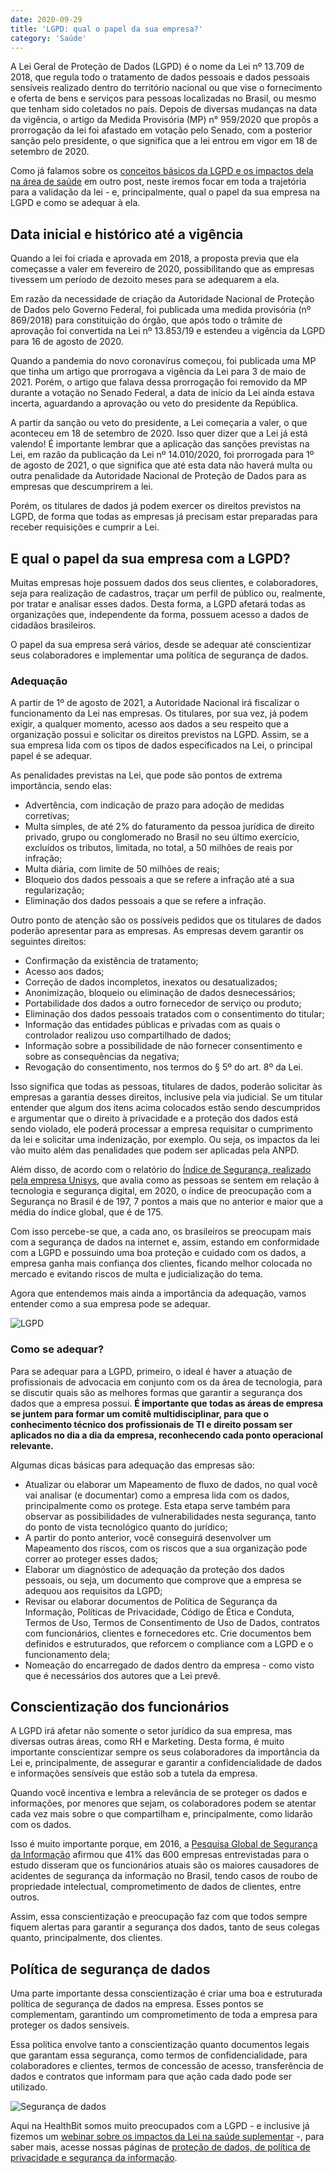 ```yaml
---
date: 2020-09-29
title: 'LGPD: qual o papel da sua empresa?' 
category: 'Saúde'
---
```


A Lei Geral de Proteção de Dados (LGPD) é o nome da Lei nº 13.709 de 2018, que regula todo o tratamento de dados pessoais e dados pessoais sensíveis realizado dentro do território nacional ou que vise o fornecimento e oferta de bens e serviços para pessoas localizadas no Brasil, ou mesmo que tenham sido coletados no país. Depois de diversas mudanças na data da vigência, o artigo da Medida Provisória (MP) n° 959/2020 que propôs a prorrogação da lei foi afastado em votação pelo Senado, com a posterior sanção pelo presidente, o que significa que a lei entrou em vigor em 18 de setembro de 2020.

Como já falamos sobre os [conceitos básicos da LGPD e os impactos dela na área de saúde](https://blog.healthbit.com.br/lgpd_na_saude) em outro post, neste iremos focar em toda a trajetória para a validação da lei - e, principalmente, qual o papel da sua empresa na LGPD e como se adequar à ela.

## Data inicial e histórico até a vigência

Quando a lei foi criada e aprovada em 2018, a proposta previa que ela começasse a valer em fevereiro de 2020, possibilitando que as empresas tivessem um período de dezoito meses para se adequarem a ela.

Em razão da necessidade de criação da Autoridade Nacional de Proteção de Dados pelo Governo Federal, foi publicada uma medida provisória (nº 869/2018) para constituição do órgão, que após todo o trâmite de aprovação foi convertida na Lei nº 13.853/19 e estendeu a vigência da LGPD para 16 de agosto de 2020.

Quando a pandemia do novo coronavírus começou, foi publicada uma MP que tinha um artigo que prorrogava a vigência da Lei para 3 de maio de 2021. Porém, o artigo que falava dessa prorrogação foi removido da MP durante a votação no Senado Federal, a data de início da Lei ainda estava incerta, aguardando a aprovação ou veto do presidente da República.

A partir da sanção ou veto do presidente, a Lei começaria a valer, o que aconteceu em 18 de setembro de 2020. Isso quer dizer que a Lei já está valendo! É importante lembrar que a aplicação das sanções previstas na Lei, em razão da publicação da Lei nº 14.010/2020, foi prorrogada para 1º de agosto de 2021, o que significa que até esta data não haverá multa ou outra penalidade da Autoridade Nacional de Proteção de Dados para as empresas que descumprirem a lei.

Porém, os titulares de dados já podem exercer os direitos previstos na LGPD, de forma que todas as empresas já precisam estar preparadas para receber requisições e cumprir a Lei.

## E qual o papel da sua empresa com a LGPD?

Muitas empresas hoje possuem dados dos seus clientes, e colaboradores, seja para realização de cadastros, traçar um perfil de público ou, realmente, por tratar e analisar esses dados. Desta forma, a LGPD afetará todas as organizações que, independente da forma, possuem acesso a dados de cidadãos brasileiros.

O papel da sua empresa será vários, desde se adequar até conscientizar seus colaboradores e implementar uma política de segurança de dados.

### Adequação

A partir de 1º de agosto de 2021, a Autoridade Nacional irá fiscalizar o funcionamento da Lei nas empresas. Os titulares, por sua vez, já podem exigir, a qualquer momento, acesso aos dados a seu respeito que a organização possui e solicitar os direitos previstos na LGPD. Assim, se a sua empresa lida com os tipos de dados especificados na Lei, o principal papel é se adequar.

As penalidades previstas na Lei, que pode são pontos de extrema importância, sendo elas:

- Advertência, com indicação de prazo para adoção de medidas corretivas;
- Multa simples, de até 2% do faturamento da pessoa jurídica de direito privado, grupo ou conglomerado no Brasil no seu último exercício, excluídos os tributos, limitada, no total, a 50 milhões de reais por infração;
- Multa diária, com limite de 50 milhões de reais;
- Bloqueio dos dados pessoais a que se refere a infração até a sua regularização;
- Eliminação dos dados pessoais a que se refere a infração.

Outro ponto de atenção são os possíveis pedidos que os titulares de dados poderão apresentar para as empresas. As empresas devem garantir os seguintes direitos:

- Confirmação da existência de tratamento;
- Acesso aos dados;
- Correção de dados incompletos, inexatos ou desatualizados;
- Anonimização, bloqueio ou eliminação de dados desnecessários;
- Portabilidade dos dados a outro fornecedor de serviço ou produto;
- Eliminação dos dados pessoais tratados com o consentimento do titular;
- Informação das entidades públicas e privadas com as quais o controlador realizou uso compartilhado de dados;
- Informação sobre a possibilidade de não fornecer consentimento e sobre as consequências da negativa;
- Revogação do consentimento, nos termos do § 5º do art. 8º da Lei.

Isso significa que todas as pessoas, titulares de dados, poderão solicitar às empresas a garantia desses direitos, inclusive pela via judicial. Se um titular entender que algum dos itens acima colocados estão sendo descumpridos e argumentar que o direito à privacidade e a proteção dos dados está sendo violado, ele poderá processar a empresa requisitar o cumprimento da lei e solicitar uma indenização, por exemplo. Ou seja, os impactos da lei vão muito além das penalidades que podem ser aplicadas pela ANPD.

Além disso, de acordo com o relatório do [Índice de Segurança, realizado pela empresa Unisys](https://assets.unisys.com/Documents/Microsites/USI2020/UnisysSecurityIndexReport2020.pdf?v=2), que avalia como as pessoas se sentem em relação à tecnologia e segurança digital, em 2020, o índice de preocupação com a Segurança no Brasil é de 197, 7 pontos a mais que no anterior e maior que a média do índice global, que é de 175.

Com isso percebe-se que, a cada ano, os brasileiros se preocupam mais com a segurança de dados na internet e, assim, estando em conformidade com a LGPD e possuindo uma boa proteção e cuidado com os dados, a empresa ganha mais confiança dos clientes, ficando melhor colocada no mercado e evitando riscos de multa e judicialização do tema.

Agora que entendemos mais ainda a importância da adequação, vamos entender como a sua empresa pode se adequar.

![LGPD](LGPD_1.png)

### Como se adequar?

Para se adequar para a LGPD, primeiro, o ideal é haver a atuação de profissionais de advocacia em conjunto com os da área de tecnologia, para se discutir quais são as melhores formas que garantir a segurança dos dados que a empresa possui. **É importante que todas as áreas de empresa se juntem para formar um comitê multidisciplinar, para que o conhecimento técnico dos profissionais de TI e direito possam ser aplicados no dia a dia da empresa, reconhecendo cada ponto operacional relevante.**

Algumas dicas básicas para adequação das empresas são:

- Atualizar ou elaborar um Mapeamento de fluxo de dados, no qual você vai analisar (e documentar) como a empresa lida com os dados, principalmente como os protege. Esta etapa serve também para observar as possibilidades de vulnerabilidades nesta segurança, tanto do ponto de vista tecnológico quanto do jurídico;
- A partir do ponto anterior, você conseguirá desenvolver um Mapeamento dos riscos, com os riscos que a sua organização pode correr ao proteger esses dados;
- Elaborar um diagnóstico de adequação da proteção dos dados pessoais, ou seja, um documento que comprove que a empresa se adequou aos requisitos da LGPD;
- Revisar ou elaborar documentos de Política de Segurança da Informação, Políticas de Privacidade, Código de Ética e Conduta, Termos de Uso, Termos de Consentimento de Uso de Dados, contratos com funcionários, clientes e fornecedores etc. Crie documentos bem definidos e estruturados, que reforcem o compliance com a LGPD e o funcionamento dela;
- Nomeação do encarregado de dados dentro da empresa - como visto que é necessários dos autores que a Lei prevê.

## Conscientização dos funcionários

A LGPD irá afetar não somente o setor jurídico da sua empresa, mas diversas outras áreas, como RH e Marketing. Desta forma, é muito importante conscientizar sempre os seus colaboradores da importância da Lei e, principalmente, de assegurar e garantir a confidencialidade de dados e informações sensíveis que estão sob a tutela da empresa.

Quando você incentiva e lembra a relevância de se proteger os dados e informações, por menores que sejam, os colaboradores podem se atentar cada vez mais sobre o que compartilham e, principalmente, como lidarão com os dados.

Isso é muito importante porque, em 2016, a [Pesquisa Global de Segurança da Informação](https://economia.estadao.com.br/noticias/governanca,funcionarios-sao-os-maiores-responsaveis-por-vazamento-de-dados,10000022503) afirmou que 41% das 600 empresas entrevistadas para o estudo disseram que os funcionários atuais são os maiores causadores de acidentes de segurança da informação no Brasil, tendo casos de roubo de propriedade intelectual, comprometimento de dados de clientes, entre outros.

Assim, essa conscientização e preocupação faz com que todos sempre fiquem alertas para garantir a segurança dos dados, tanto de seus colegas quanto, principalmente, dos clientes.

## Política de segurança de dados

Uma parte importante dessa conscientização é criar uma boa e estruturada política de segurança de dados na empresa. Esses pontos se complementam, garantindo um comprometimento de toda a empresa para proteger os dados sensíveis.

Essa política envolve tanto a conscientização quanto documentos legais que garantam essa segurança, como termos de confidencialidade, para colaboradores e clientes, termos de concessão de acesso, transferência de dados e contratos que informam para que ação cada dado pode ser utilizado.

![Segurança de dados](LGPD_2.png)

Aqui na HealthBit somos muito preocupados com a LGPD - e inclusive já fizemos um [webinar sobre os impactos da Lei na saúde suplementar](https://www.youtube.com/watch?v=I4tGrcaoYNc&t) -, para saber mais, acesse nossas páginas de [proteção de dados, de política de privacidade e segurança da informação](https://www.healthbit.com.br/segurancadainformacao).